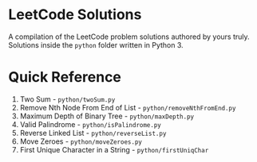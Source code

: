 # LeetCode Solutions

A compilation of the LeetCode problem solutions authored by yours truly. Solutions inside the `python` folder written in Python 3.

# Quick Reference

1. Two Sum - `python/twoSum.py`
19. Remove Nth Node From End of List - `python/removeNthFromEnd.py`
104. Maximum Depth of Binary Tree - `python/maxDepth.py`
125. Valid Palindrome - `python/isPalindrome.py`
206. Reverse Linked List - `python/reverseList.py`
283. Move Zeroes - `python/moveZeroes.py`
387. First Unique Character in a String - `python/firstUniqChar`